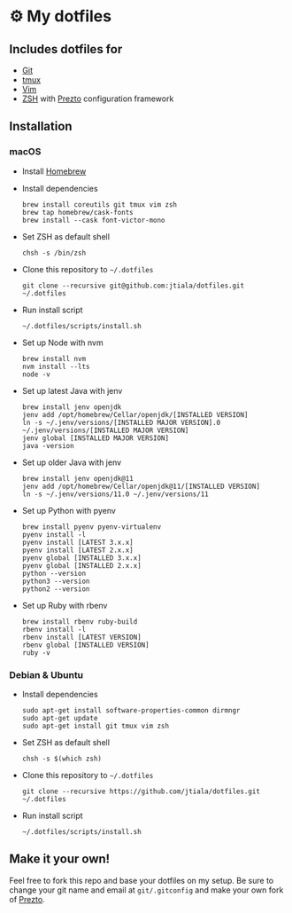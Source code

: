 # ⚙️ My dotfiles

## Includes dotfiles for

- [Git][git]
- [tmux][tmux]
- [Vim][vim]
- [ZSH][zsh] with [Prezto][prezto] configuration framework

## Installation

### macOS

- Install [Homebrew][homebrew]

- Install dependencies

      brew install coreutils git tmux vim zsh
      brew tap homebrew/cask-fonts
      brew install --cask font-victor-mono

- Set ZSH as default shell

      chsh -s /bin/zsh

- Clone this repository to `~/.dotfiles`

      git clone --recursive git@github.com:jtiala/dotfiles.git ~/.dotfiles

- Run install script

      ~/.dotfiles/scripts/install.sh

- Set up Node with nvm

      brew install nvm
      nvm install --lts
      node -v

- Set up latest Java with jenv

      brew install jenv openjdk
      jenv add /opt/homebrew/Cellar/openjdk/[INSTALLED VERSION]
      ln -s ~/.jenv/versions/[INSTALLED MAJOR VERSION].0 ~/.jenv/versions/[INSTALLED MAJOR VERSION]
      jenv global [INSTALLED MAJOR VERSION]
      java -version

- Set up older Java with jenv

      brew install jenv openjdk@11
      jenv add /opt/homebrew/Cellar/openjdk@11/[INSTALLED VERSION]
      ln -s ~/.jenv/versions/11.0 ~/.jenv/versions/11

- Set up Python with pyenv

      brew install pyenv pyenv-virtualenv
      pyenv install -l
      pyenv install [LATEST 3.x.x]
      pyenv install [LATEST 2.x.x]
      pyenv global [INSTALLED 3.x.x]
      pyenv global [INSTALLED 2.x.x]
      python --version
      python3 --version
      python2 --version

- Set up Ruby with rbenv

      brew install rbenv ruby-build
      rbenv install -l
      rbenv install [LATEST VERSION]
      rbenv global [INSTALLED VERSION]
      ruby -v

### Debian & Ubuntu

- Install dependencies

      sudo apt-get install software-properties-common dirmngr
      sudo apt-get update
      sudo apt-get install git tmux vim zsh

- Set ZSH as default shell

      chsh -s $(which zsh)

- Clone this repository to `~/.dotfiles`

      git clone --recursive https://github.com/jtiala/dotfiles.git ~/.dotfiles

- Run install script

      ~/.dotfiles/scripts/install.sh

## Make it your own!

Feel free to fork this repo and base your dotfiles on my setup. Be sure to change your git name and email at `git/.gitconfig` and make your own fork of [Prezto][prezto].

[git]: https://git-scm.com
[tmux]: https://github.com/tmux/tmux/wiki
[vim]: https://www.vim.org
[zsh]: http://www.zsh.org
[prezto]: https://github.com/sorin-ionescu/prezto
[homebrew]: https://brew.sh
